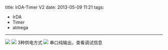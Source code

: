 title: IrDA-Timer V2
date: 2013-05-09 11:21
tags:
- IrDA
- Timer
- atmega 
---
![](/img/irda0.jpg)
![](/img/irda1.png)
3种供电方式
![](/img/irda2.jpg)
串口纯输出，查看调试信息
